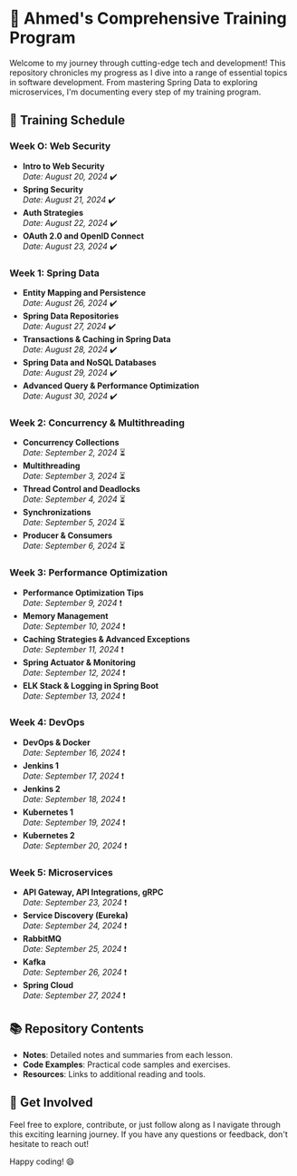 # 🚀 Ahmed's Comprehensive Training Program

Welcome to my journey through cutting-edge tech and development! This repository chronicles my progress as I dive into a range of essential topics in software development. From mastering Spring Data to exploring microservices, I'm documenting every step of my training program.

## 📅 Training Schedule

### Week O: Web Security
- **Intro to Web Security**  
  _Date: August 20, 2024_ ✔️
- **Spring Security**  
  _Date: August 21, 2024_ ✔️
- **Auth Strategies**  
  _Date: August 22, 2024_ ✔️
- **OAuth 2.0 and OpenID Connect**  
  _Date: August 23, 2024_ ✔️

### Week 1: Spring Data
- **Entity Mapping and Persistence**  
  _Date: August 26, 2024_ ✔️
- **Spring Data Repositories**  
  _Date: August 27, 2024_ ✔️
- **Transactions & Caching in Spring Data**  
  _Date: August 28, 2024_ ✔️
- **Spring Data and NoSQL Databases**  
  _Date: August 29, 2024_ ✔️
- **Advanced Query & Performance Optimization**  
  _Date: August 30, 2024_ ✔️

### Week 2: Concurrency & Multithreading
- **Concurrency Collections**  
  _Date: September 2, 2024_ ⏳
- **Multithreading**  
  _Date: September 3, 2024_ ⏳
- **Thread Control and Deadlocks**  
  _Date: September 4, 2024_ ⏳
- **Synchronizations**  
  _Date: September 5, 2024_ ⏳
- **Producer & Consumers**  
  _Date: September 6, 2024_ ⏳

### Week 3: Performance Optimization
- **Performance Optimization Tips**  
  _Date: September 9, 2024_ ❗
- **Memory Management**  
  _Date: September 10, 2024_ ❗
- **Caching Strategies & Advanced Exceptions**  
  _Date: September 11, 2024_ ❗
- **Spring Actuator & Monitoring**  
  _Date: September 12, 2024_ ❗
- **ELK Stack & Logging in Spring Boot**  
  _Date: September 13, 2024_ ❗

### Week 4: DevOps
- **DevOps & Docker**  
  _Date: September 16, 2024_ ❗
- **Jenkins 1**  
  _Date: September 17, 2024_ ❗
- **Jenkins 2**  
  _Date: September 18, 2024_ ❗
- **Kubernetes 1**  
  _Date: September 19, 2024_ ❗
- **Kubernetes 2**  
  _Date: September 20, 2024_ ❗

### Week 5: Microservices
- **API Gateway, API Integrations, gRPC**  
  _Date: September 23, 2024_ ❗
- **Service Discovery (Eureka)**  
  _Date: September 24, 2024_ ❗
- **RabbitMQ**  
  _Date: September 25, 2024_ ❗
- **Kafka**  
  _Date: September 26, 2024_ ❗
- **Spring Cloud**  
  _Date: September 27, 2024_ ❗

## 📚 Repository Contents

- **Notes**: Detailed notes and summaries from each lesson.
- **Code Examples**: Practical code samples and exercises.
- **Resources**: Links to additional reading and tools.

## 🚀 Get Involved

Feel free to explore, contribute, or just follow along as I navigate through this exciting learning journey. If you have any questions or feedback, don't hesitate to reach out!

Happy coding! 😄

